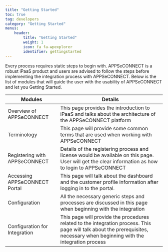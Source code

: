 ```yaml
---
title: "Getting Started"
toc: true
tag: developers
category: "Getting Started"
menus: 
    header:
        title: "Getting Started"
        weight: 1
        icon: fa fa-wpexplorer
        identifier: gettingstarted
---
```


Every process requires static steps to begin with. APPSeCONNECT is a robust iPaaS product and users are advised to follow the steps before implementing the integration process with APPSeCONNECT. 
Below is the list of modules that will guide the user with the usability of APPSeCONNECT and let you Getting Started.

|Modules|Details|
|---|---|
|Overview of APPSeCONNECT|This page provides the introduction to iPaaS and  talks about the architecture of the APPSeCONNECT platform|
|Terminology|This page will provide some common terms that are used when working with APPSeCONNECT|
|Registering with APPSeCONNECT|Details of the registering process and license would be available on this page. User will get the clear information as how to login to APPSeCONNECT|
|Accessing APPSeCONNECT Portal|This page will talk about the dashboard and the customer profile information after logging in to the portal.|
|Configuration|All the necessary generic steps and processes are discussed in this page when beginning with the integration|
|Configuration for Integration|This page will provide the procedures related to the integration process. This page will talk about the prerequisites, necessary when beginning with the integration process|





